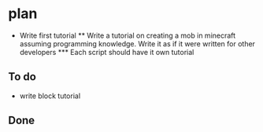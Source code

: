 # plan
* Write first tutorial
** Write a tutorial on creating a mob in minecraft assuming programming knowledge. Write it as if it were written for other developers
*** Each script should have it own tutorial 

## To do
* write block tutorial


## Done
